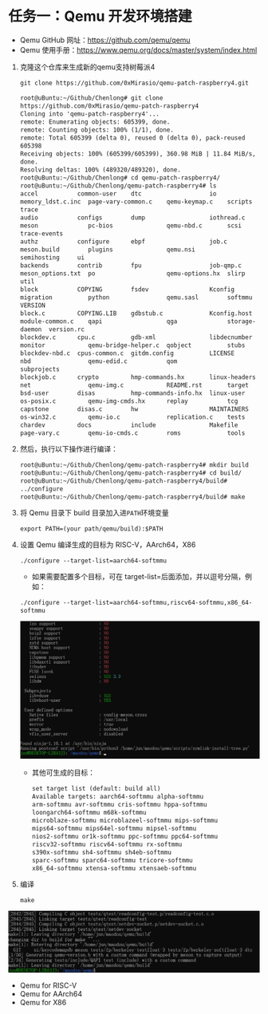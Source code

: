 # 任务一：Qemu 开发环境搭建

- Qemu GitHub 网址：<https://github.com/qemu/qemu>
- Qemu 使用手册：<https://www.qemu.org/docs/master/system/index.html>

1. 克隆这个仓库来生成新的qemu支持树莓派4

   ```
   git clone https://github.com/0xMirasio/qemu-patch-raspberry4.git
   ```
   ```
   root@uBuntu:~/Github/Chenlong# git clone https://github.com/0xMirasio/qemu-patch-raspberry4
   Cloning into 'qemu-patch-raspberry4'...
   remote: Enumerating objects: 605399, done.
   remote: Counting objects: 100% (1/1), done.
   remote: Total 605399 (delta 0), reused 0 (delta 0), pack-reused 605398
   Receiving objects: 100% (605399/605399), 360.98 MiB | 11.84 MiB/s, done.
   Resolving deltas: 100% (489320/489320), done.
   root@uBuntu:~/Github/Chenlong# cd qemu-patch-raspberry4/
   root@uBuntu:~/Github/Chenlong/qemu-patch-raspberry4# ls
   accel           common-user    dtc                   io             memory_ldst.c.inc  page-vary-common.c    qemu-keymap.c    scripts         trace
   audio           configs        dump                  iothread.c     meson              pc-bios               qemu-nbd.c       scsi            trace-events
   authz           configure      ebpf                  job.c          meson.build        plugins               qemu.nsi         semihosting     ui
   backends        contrib        fpu                   job-qmp.c      meson_options.txt  po                    qemu-options.hx  slirp           util
   block           COPYING        fsdev                 Kconfig        migration          python                qemu.sasl        softmmu         VERSION
   block.c         COPYING.LIB    gdbstub.c             Kconfig.host   module-common.c    qapi                  qga              storage-daemon  version.rc
   blockdev.c      cpu.c          gdb-xml               libdecnumber   monitor            qemu-bridge-helper.c  qobject          stubs
   blockdev-nbd.c  cpus-common.c  gitdm.config          LICENSE        nbd                qemu-edid.c           qom              subprojects
   blockjob.c      crypto         hmp-commands.hx       linux-headers  net                qemu-img.c            README.rst       target
   bsd-user        disas          hmp-commands-info.hx  linux-user     os-posix.c         qemu-img-cmds.hx      replay           tcg
   capstone        disas.c        hw                    MAINTAINERS    os-win32.c         qemu-io.c             replication.c    tests
   chardev         docs           include               Makefile       page-vary.c        qemu-io-cmds.c        roms             tools
   ```

2. 然后，执行以下操作进行编译：

   ```shell
   root@uBuntu:~/Github/Chenlong/qemu-patch-raspberry4# mkdir build
   root@uBuntu:~/Github/Chenlong/qemu-patch-raspberry4# cd build/
   root@uBuntu:~/Github/Chenlong/qemu-patch-raspberry4/build# ../configure
   root@uBuntu:~/Github/Chenlong/qemu-patch-raspberry4/build# make
   ```

3. 将 Qemu 目录下 build 目录加入进`PATH`环境变量

   ```shell
   export PATH=(your path/qemu/build):$PATH
   ```

4. 设置 Qemu 编译生成的目标为 RISC-V，AArch64，X86

   ```shell
   ./configure --target-list=aarch64-softmmu
   ```

   - 如果需要配置多个目标，可在 target-list=后面添加，并以逗号分隔，例如：

   ```shell
   ./configure --target-list=aarch64-softmmu,riscv64-softmmu,x86_64-softmmu
   ```

   ![result](assert/task1.1.1.png)

   - 其他可生成的目标：

     ```shell
     set target list (default: build all)
     Available targets: aarch64-softmmu alpha-softmmu
     arm-softmmu avr-softmmu cris-softmmu hppa-softmmu
     loongarch64-softmmu m68k-softmmu
     microblaze-softmmu microblazeel-softmmu mips-softmmu
     mips64-softmmu mips64el-softmmu mipsel-softmmu
     nios2-softmmu or1k-softmmu ppc-softmmu ppc64-softmmu
     riscv32-softmmu riscv64-softmmu rx-softmmu
     s390x-softmmu sh4-softmmu sh4eb-softmmu
     sparc-softmmu sparc64-softmmu tricore-softmmu
     x86_64-softmmu xtensa-softmmu xtensaeb-softmmu
     ```

5. 编译

   ```shell
   make
   ```

![result](assert/task1.1.2.png)

- Qemu for RISC-V
- Qemu for AArch64
- Qemu for X86
